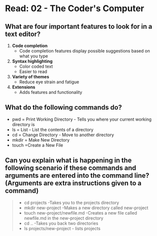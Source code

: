 # Read: 02 - The Coder's Computer

## What are four important features to look for in a text editor?

1. **Code completion**
   * Code completion features display possible suggestions based on what you type
1. **Syntax highlighting**
    * Color coded text
    * Easier to read
1. **Variety of themes**
    * Reduce eye strain and fatigue
1. **Extensions**
    * Adds features and functionality

## What do the following commands do?

* pwd = Print Working Directory - Tells you where your current working directory is
* ls = List - List the contents of a directory
* cd = Change Directory - Move to another directory
* mkdir = Make New Directory
* touch =Create a New File

## Can you explain what is happening in the following scenario if these commands and arguments are entered into the command line? (Arguments are extra instructions given to a command)

>* cd projects -Takes you to the projects directory
>* mkdir new-project -Makes a new directory called new-project
>* touch new-project/newfile.md -Creates a new file called newfile.md in the new-project directory
>* cd .. -Takes you back two directories
>* ls projects/new-project - lists projects
